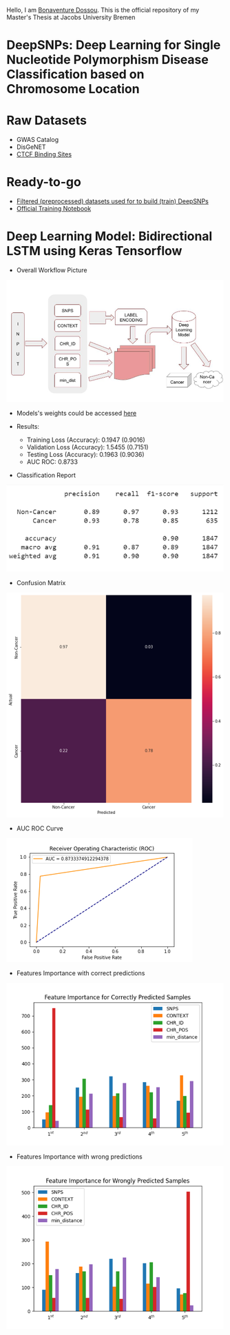 Hello, I am [Bonaventure Dossou](https://bonaventuredossou.github.io/). This is the official repository of my Master's Thesis at Jacobs University Bremen
# DeepSNPs: Deep Learning for Single Nucleotide Polymorphism Disease Classification based on Chromosome Location

# Raw Datasets
  - GWAS Catalog
  - DisGeNET
  - [CTCF Binding Sites](https://insulatordb.uthsc.edu)

# Ready-to-go
- [Filtered (preprocessed) datasets used for to build (train) DeepSNPs](https://drive.google.com/drive/folders/1m_1X-9Fy9SXP9jvZN0hUdXw4DmaARj_h?usp=sharing)
- [Official Training Notebook](https://drive.google.com/file/d/1JTClPuI-N3tDKpNdfw36vFYHR5yNQqgX/view?usp=sharing)

# Deep Learning Model: Bidirectional LSTM using Keras Tensorflow
- Overall Workflow Picture

![](https://github.com/bonaventuredossou/deepsnpsthesis/blob/main/pictures/DiagramDeepSNPs.jpg)


- Models's weights could be accessed [here](https://drive.google.com/file/d/1-ENOpruomCh9kE9nPuBtw-gxgwp-ayFh/view?usp=sharing)

- Results:
    - Training Loss (Accuracy): 0.1947 (0.9016)
    - Validation Loss (Accuracy): 1.5455 (0.7151)
    - Testing Loss (Accuracy): 0.1963 (0.9036)
    - AUC ROC: 0.8733
  


- Classification Report

![](https://github.com/bonaventuredossou/deepsnpsthesis/blob/main/pictures/classreport.png)


- Confusion Matrix

![](https://github.com/bonaventuredossou/deepsnpsthesis/blob/main/pictures/conf_matrix_best.png)



- AUC ROC Curve

![](https://github.com/bonaventuredossou/deepsnpsthesis/blob/main/pictures/auc.png)
  

- Features Importance with correct predictions

![](https://github.com/bonaventuredossou/deepsnpsthesis/blob/main/pictures/features_importance_correct_predictions.png)
  


- Features Importance with wrong predictions

![](https://github.com/bonaventuredossou/deepsnpsthesis/blob/main/pictures/features_importance_wrong_predictions.png)
